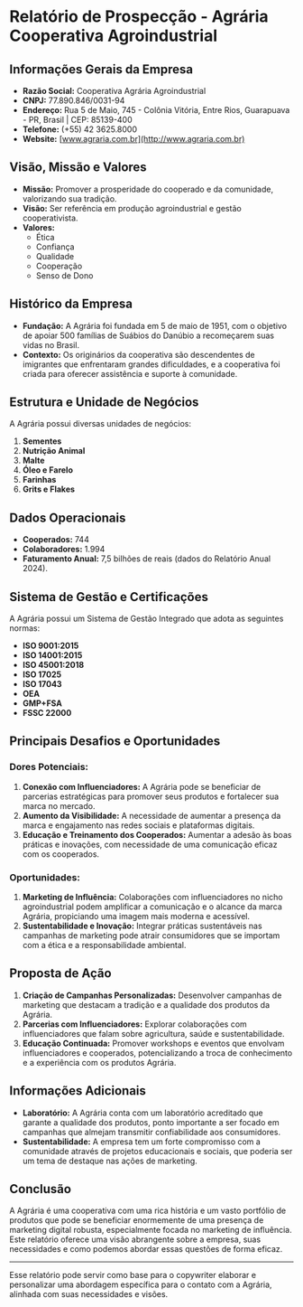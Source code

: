 # Relatório de Prospecção - Agrária Cooperativa Agroindustrial

## Informações Gerais da Empresa
- **Razão Social:** Cooperativa Agrária Agroindustrial
- **CNPJ:** 77.890.846/0031-94
- **Endereço:** Rua 5 de Maio, 745 - Colônia Vitória, Entre Rios, Guarapuava - PR, Brasil | CEP: 85139-400
- **Telefone:** (+55) 42 3625.8000
- **Website:** [www.agraria.com.br](http://www.agraria.com.br)

## Visão, Missão e Valores
- **Missão:** Promover a prosperidade do cooperado e da comunidade, valorizando sua tradição.
- **Visão:** Ser referência em produção agroindustrial e gestão cooperativista.
- **Valores:**
  - Ética
  - Confiança
  - Qualidade
  - Cooperação
  - Senso de Dono

## Histórico da Empresa
- **Fundação:** A Agrária foi fundada em 5 de maio de 1951, com o objetivo de apoiar 500 famílias de Suábios do Danúbio a recomeçarem suas vidas no Brasil.
- **Contexto:** Os originários da cooperativa são descendentes de imigrantes que enfrentaram grandes dificuldades, e a cooperativa foi criada para oferecer assistência e suporte à comunidade.

## Estrutura e Unidade de Negócios
A Agrária possui diversas unidades de negócios:
1. **Sementes**
2. **Nutrição Animal**
3. **Malte**
4. **Óleo e Farelo**
5. **Farinhas**
6. **Grits e Flakes**

## Dados Operacionais
- **Cooperados:** 744
- **Colaboradores:** 1.994
- **Faturamento Anual:** 7,5 bilhões de reais (dados do Relatório Anual 2024).

## Sistema de Gestão e Certificações
A Agrária possui um Sistema de Gestão Integrado que adota as seguintes normas:
- **ISO 9001:2015**
- **ISO 14001:2015**
- **ISO 45001:2018**
- **ISO 17025**
- **ISO 17043**
- **OEA**
- **GMP+FSA**
- **FSSC 22000**

## Principais Desafios e Oportunidades
### Dores Potenciais:
1. **Conexão com Influenciadores:** A Agrária pode se beneficiar de parcerias estratégicas para promover seus produtos e fortalecer sua marca no mercado.
2. **Aumento da Visibilidade:** A necessidade de aumentar a presença da marca e engajamento nas redes sociais e plataformas digitais.
3. **Educação e Treinamento dos Cooperados:** Aumentar a adesão às boas práticas e inovações, com necessidade de uma comunicação eficaz com os cooperados.

### Oportunidades:
1. **Marketing de Influência:** Colaborações com influenciadores no nicho agroindustrial podem amplificar a comunicação e o alcance da marca Agrária, propiciando uma imagem mais moderna e acessível.
2. **Sustentabilidade e Inovação:** Integrar práticas sustentáveis nas campanhas de marketing pode atrair consumidores que se importam com a ética e a responsabilidade ambiental.

## Proposta de Ação
1. **Criação de Campanhas Personalizadas:** Desenvolver campanhas de marketing que destacam a tradição e a qualidade dos produtos da Agrária.
2. **Parcerias com Influenciadores:** Explorar colaborações com influenciadores que falam sobre agricultura, saúde e sustentabilidade.
3. **Educação Continuada:** Promover workshops e eventos que envolvam influenciadores e cooperados, potencializando a troca de conhecimento e a experiência com os produtos Agrária.

## Informações Adicionais
- **Laboratório:** A Agrária conta com um laboratório acreditado que garante a qualidade dos produtos, ponto importante a ser focado em campanhas que almejam transmitir confiabilidade aos consumidores.
- **Sustentabilidade:** A empresa tem um forte compromisso com a comunidade através de projetos educacionais e sociais, que poderia ser um tema de destaque nas ações de marketing.

## Conclusão
A Agrária é uma cooperativa com uma rica história e um vasto portfólio de produtos que pode se beneficiar enormemente de uma presença de marketing digital robusta, especialmente focada no marketing de influência. Este relatório oferece uma visão abrangente sobre a empresa, suas necessidades e como podemos abordar essas questões de forma eficaz.

---

Esse relatório pode servir como base para o copywriter elaborar e personalizar uma abordagem específica para o contato com a Agrária, alinhada com suas necessidades e visões.